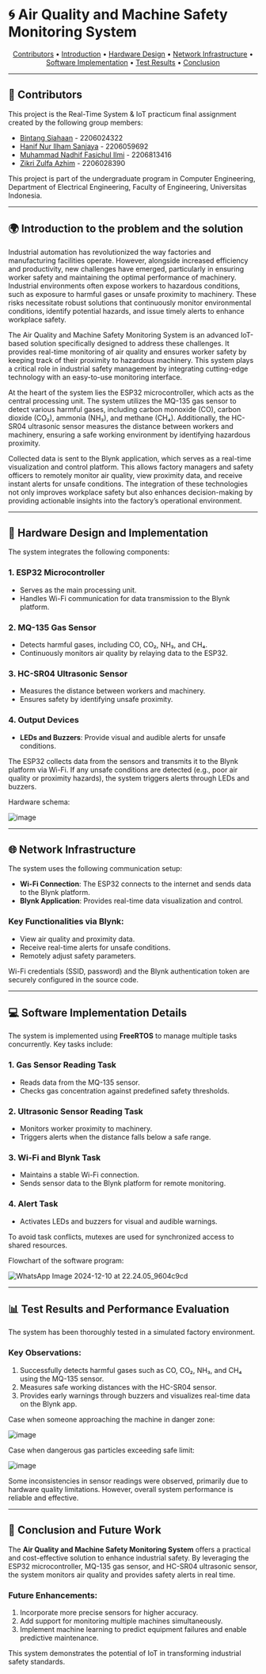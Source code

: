 # 🌀 Air Quality and Machine Safety Monitoring System

<p align="center">
  <a href="#contributors">Contributors</a> •
  <a href="#introduction-to-the-problem-and-the-solution">Introduction</a> •
  <a href="#hardware-design-and-implementation">Hardware Design</a> •
  <a href="#network-infrastructure">Network Infrastructure</a> •
  <a href="#software-implementation-details">Software Implementation</a> •
  <a href="#test-results-and-performance-evaluation">Test Results</a> •
  <a href="#conclusion-and-future-work">Conclusion</a>
</p>

---

## 📜 Contributors
This project is the Real-Time System & IoT practicum final assignment created by the following group members:

- [Bintang Siahaan](https://github.com/bintangsiahaan) - 2206024322  
- [Hanif Nur Ilham Sanjaya](https://github.com/Ashennwitch) - 2206059692  
- [Muhammad Nadhif Fasichul Ilmi](https://github.com/Nadhiefilmi) - 2206813416  
- [Zikri Zulfa Azhim](https://github.com/verszz) - 2206028390  

This project is part of the undergraduate program in Computer Engineering, Department of Electrical Engineering, Faculty of Engineering, Universitas Indonesia.

---

## 🌍 Introduction to the problem and the solution
Industrial automation has revolutionized the way factories and manufacturing facilities operate. However, alongside increased efficiency and productivity, new challenges have emerged, particularly in ensuring worker safety and maintaining the optimal performance of machinery. Industrial environments often expose workers to hazardous conditions, such as exposure to harmful gases or unsafe proximity to machinery. These risks necessitate robust solutions that continuously monitor environmental conditions, identify potential hazards, and issue timely alerts to enhance workplace safety.

The Air Quality and Machine Safety Monitoring System is an advanced IoT-based solution specifically designed to address these challenges. It provides real-time monitoring of air quality and ensures worker safety by keeping track of their proximity to hazardous machinery. This system plays a critical role in industrial safety management by integrating cutting-edge technology with an easy-to-use monitoring interface.

At the heart of the system lies the ESP32 microcontroller, which acts as the central processing unit. The system utilizes the MQ-135 gas sensor to detect various harmful gases, including carbon monoxide (CO), carbon dioxide (CO₂), ammonia (NH₃), and methane (CH₄). Additionally, the HC-SR04 ultrasonic sensor measures the distance between workers and machinery, ensuring a safe working environment by identifying hazardous proximity.

Collected data is sent to the Blynk application, which serves as a real-time visualization and control platform. This allows factory managers and safety officers to remotely monitor air quality, view proximity data, and receive instant alerts for unsafe conditions. The integration of these technologies not only improves workplace safety but also enhances decision-making by providing actionable insights into the factory’s operational environment.

---

## 🔧 Hardware Design and Implementation
The system integrates the following components:

### 1. **ESP32 Microcontroller**
- Serves as the main processing unit.
- Handles Wi-Fi communication for data transmission to the Blynk platform.

### 2. **MQ-135 Gas Sensor**
- Detects harmful gases, including CO, CO₂, NH₃, and CH₄.
- Continuously monitors air quality by relaying data to the ESP32.

### 3. **HC-SR04 Ultrasonic Sensor**
- Measures the distance between workers and machinery.
- Ensures safety by identifying unsafe proximity.

### 4. **Output Devices**
- **LEDs and Buzzers**: Provide visual and audible alerts for unsafe conditions.  

The ESP32 collects data from the sensors and transmits it to the Blynk platform via Wi-Fi. If any unsafe conditions are detected (e.g., poor air quality or proximity hazards), the system triggers alerts through LEDs and buzzers.

Hardware schema:

![image](https://hackmd.io/_uploads/S11jhRB4kx.png)


---

## 🌐 Network Infrastructure
The system uses the following communication setup:
- **Wi-Fi Connection**: The ESP32 connects to the internet and sends data to the Blynk platform.
- **Blynk Application**: Provides real-time data visualization and control.  

### Key Functionalities via Blynk:
- View air quality and proximity data.
- Receive real-time alerts for unsafe conditions.
- Remotely adjust safety parameters.  

Wi-Fi credentials (SSID, password) and the Blynk authentication token are securely configured in the source code.

---

## 💻 Software Implementation Details
The system is implemented using **FreeRTOS** to manage multiple tasks concurrently. Key tasks include:

### 1. **Gas Sensor Reading Task**
- Reads data from the MQ-135 sensor.
- Checks gas concentration against predefined safety thresholds.

### 2. **Ultrasonic Sensor Reading Task**
- Monitors worker proximity to machinery.
- Triggers alerts when the distance falls below a safe range.

### 3. **Wi-Fi and Blynk Task**
- Maintains a stable Wi-Fi connection.
- Sends sensor data to the Blynk platform for remote monitoring.

### 4. **Alert Task**
- Activates LEDs and buzzers for visual and audible warnings.  

To avoid task conflicts, mutexes are used for synchronized access to shared resources.

Flowchart of the software program:

![WhatsApp Image 2024-12-10 at 22.24.05_9604c9cd](https://hackmd.io/_uploads/HJgV6AHE1l.jpg)


---

## 📊 Test Results and Performance Evaluation
The system has been thoroughly tested in a simulated factory environment.  

### Key Observations:
1. Successfully detects harmful gases such as CO, CO₂, NH₃, and CH₄ using the MQ-135 sensor.
2. Measures safe working distances with the HC-SR04 sensor.
3. Provides early warnings through buzzers and visualizes real-time data on the Blynk app.  

Case when someone approaching the machine in danger zone:

![image](https://hackmd.io/_uploads/HJGynRrV1g.png)

Case when dangerous gas particles exceeding safe limit:

![image](https://hackmd.io/_uploads/rybgh0HE1g.png)


Some inconsistencies in sensor readings were observed, primarily due to hardware quality limitations. However, overall system performance is reliable and effective.

---

## 🔮 Conclusion and Future Work
The **Air Quality and Machine Safety Monitoring System** offers a practical and cost-effective solution to enhance industrial safety. By leveraging the ESP32 microcontroller, MQ-135 gas sensor, and HC-SR04 ultrasonic sensor, the system monitors air quality and provides safety alerts in real time.  

### Future Enhancements:
1. Incorporate more precise sensors for higher accuracy.
2. Add support for monitoring multiple machines simultaneously.
3. Implement machine learning to predict equipment failures and enable predictive maintenance.  

This system demonstrates the potential of IoT in transforming industrial safety standards.
